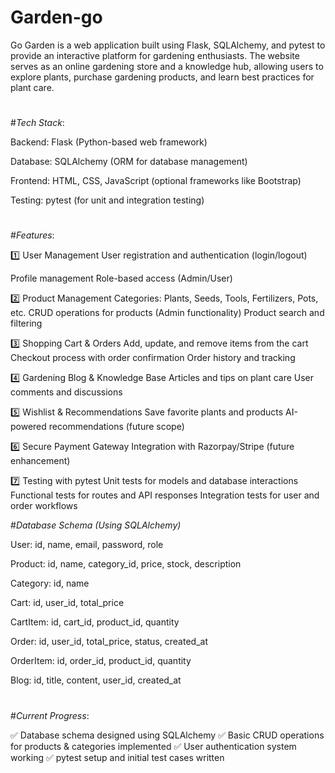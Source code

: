 # Garden-go
Go Garden is a web application built using Flask, SQLAlchemy, and pytest to provide an interactive platform for gardening enthusiasts. The website serves as an online gardening store and a knowledge hub, allowing users to explore plants, purchase gardening products, and learn best practices for plant care.

#


#*Tech Stack*:

Backend: Flask (Python-based web framework)

Database: SQLAlchemy (ORM for database management)

Frontend: HTML, CSS, JavaScript (optional frameworks like Bootstrap)

Testing: pytest (for unit and integration testing)


#

#*Features*:

1️⃣ User Management
User registration and authentication (login/logout)

Profile management
Role-based access (Admin/User)

2️⃣ Product Management
Categories: Plants, Seeds, Tools, Fertilizers, Pots, etc.
CRUD operations for products (Admin functionality)
Product search and filtering

3️⃣ Shopping Cart & Orders
Add, update, and remove items from the cart
Checkout process with order confirmation
Order history and tracking

4️⃣ Gardening Blog & Knowledge Base
Articles and tips on plant care
User comments and discussions

5️⃣ Wishlist & Recommendations
Save favorite plants and products
AI-powered recommendations (future scope)

6️⃣ Secure Payment Gateway
Integration with Razorpay/Stripe (future enhancement)

7️⃣ Testing with pytest
Unit tests for models and database interactions
Functional tests for routes and API responses
Integration tests for user and order workflows


#*Database Schema (Using SQLAlchemy)*

User: id, name, email, password, role

Product: id, name, category_id, price, stock, description

Category: id, name

Cart: id, user_id, total_price

CartItem: id, cart_id, product_id, quantity

Order: id, user_id, total_price, status, created_at

OrderItem: id, order_id, product_id, quantity

Blog: id, title, content, user_id, created_at


#

#*Current Progress*:

✅ Database schema designed using SQLAlchemy
✅ Basic CRUD operations for products & categories implemented
✅ User authentication system working
✅ pytest setup and initial test cases written

